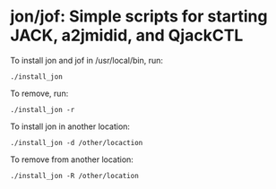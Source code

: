 # jon/jof: Simple scripts for starting JACK, a2jmidid, and QjackCTL

To install jon and jof in /usr/local/bin, run: 
~~~~
./install_jon
~~~~

To remove, run: 
~~~~
./install_jon -r
~~~~

To install jon in another location: 
~~~~
./install_jon -d /other/locaction
~~~~

To remove from another location: 
~~~~
./install_jon -R /other/location
~~~~
